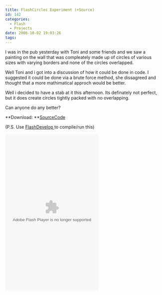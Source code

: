 ```yaml
---
title: FlashCircles Experiment (+Source)
id: 142
categories:
  - Flash
  - Projects
date: 2006-10-02 19:03:26
tags:
---
```


I was in the pub yesterday with Toni and some friends and we saw a painting on the wall that was compleately made up of circles of various sizes with varying borders and none of the circles overlapped. 

<!--more-->

Well Toni and i got into a discussion of how it could be done in code. I suggested it could be done via a brute force method, she dissagreed and thought that a more mathimatical approch would be better. 

Well i decided to have a stab at it this afternoon. Its definately not perfect, but it does create circles tightly packed with no overlapping. 

Can anyone do any better?

**Download: **[SourceCode](https://www.mikecann.co.uk/Files/FlashCircles.zip)

(P.S. Use [FlashDevelop ](https://www.flashdevelop.org/community/viewtopic.php?t=567)to compile/run this)

<embed width="300" height="500" type="application/x-shockwave-flash" pluginspage="https://www.macromedia.com/go/getflashplayer" src="/wp-content/uploads/Flash/FlashCircles.swf" play="true" loop="true" menu="true"></embed>